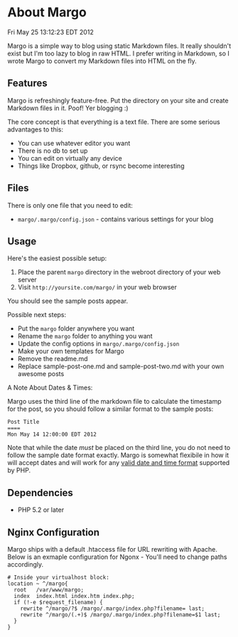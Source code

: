 About Margo
====
Fri May 25 13:12:23 EDT 2012

Margo is a simple way to blog using static Markdown files. It really shouldn't exist but I'm too lazy to blog in raw HTML. I prefer writing in Markdown, so I wrote Margo to convert my Markdown files into HTML on the fly.

Features
----

Margo is refreshingly feature-free. Put the directory on your site and create Markdown files in it. Poof! Yer blogging :)

The core concept is that everything is a text file. There are some serious advantages to this:

* You can use whatever editor you want
* There is no db to set up
* You can edit on virtually any device
* Things like Dropbox, github, or rsync become interesting

Files
----

There is only one file that you need to edit:

* `margo/.margo/config.json` - contains various settings for your blog

Usage
----

Here's the easiest possible setup:

1. Place the parent `margo` directory in the webroot directory of your web server
1. Visit `http://yoursite.com/margo/` in your web browser

You should see the sample posts appear.

Possible next steps:

* Put the `margo` folder anywhere you want
* Rename the `margo` folder to anything you want
* Update the config options in `margo/.margo/config.json`
* Make your own templates for Margo
* Remove the readme.md
* Replace sample-post-one.md and sample-post-two.md with your own awesome posts

A Note About Dates & Times:

Margo uses the third line of the markdown file to calculate the timestamp for the post, so you should follow a similar format to the sample posts:

    Post Title
    ====
    Mon May 14 12:00:00 EDT 2012

Note that while the date *must* be placed on the third line, you do not need to follow the sample date format exactly. Margo is somewhat flexibile in how it will accept dates and will work for any [valid date and time format](http://us.php.net/manual/en/datetime.formats.php) supported by PHP.

Dependencies
----

* PHP 5.2 or later

Nginx Configuration
----

Margo ships with a default .htaccess file for URL rewriting with Apache. Below is an exmaple configuration for Ngonx - You'll need to change paths accordingly.

    # Inside your virtualhost block:
    location ~ ^/margo{
      root   /var/www/margo;
      index  index.html index.htm index.php;
      if (!-e $request_filename) {
        rewrite ^/margo/?$ /margo/.margo/index.php?filename= last;
        rewrite ^/margo/(.+)$ /margo/.margo/index.php?filename=$1 last;
      }
    }

